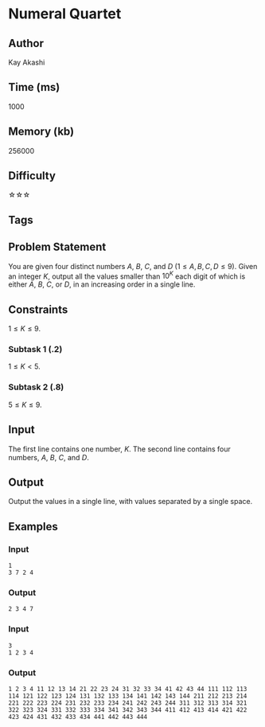 # Numeral Quartet

## Author

Kay Akashi

## Time (ms)

1000

## Memory (kb)

256000

## Difficulty

☆☆☆

## Tags

## Problem Statement 

You are given four distinct numbers $A$, $B$, $C$, and $D$ ($1 \leq A, B, C, D \leq 9$). Given an integer $K$, output all the values smaller than $10^{K}$ each digit of which is either $A$, $B$, $C$, or $D$, in an increasing order in a single line.

## Constraints

$1 \leq K \leq 9$.

### Subtask 1 (.2)

$1 \leq K \lt 5$.

### Subtask 2 (.8)

$5 \leq K \leq 9$.

## Input

The first line contains one number, $K$.
The second line contains four numbers, $A$, $B$, $C$, and $D$.

## Output

Output the values in a single line, with values separated by a single space.

## Examples

### Input 

```
1
3 7 2 4
```

### Output

```
2 3 4 7
```

### Input

```
3
1 2 3 4
```

### Output
```
1 2 3 4 11 12 13 14 21 22 23 24 31 32 33 34 41 42 43 44 111 112 113 114 121 122 123 124 131 132 133 134 141 142 143 144 211 212 213 214 221 222 223 224 231 232 233 234 241 242 243 244 311 312 313 314 321 322 323 324 331 332 333 334 341 342 343 344 411 412 413 414 421 422 423 424 431 432 433 434 441 442 443 444
```